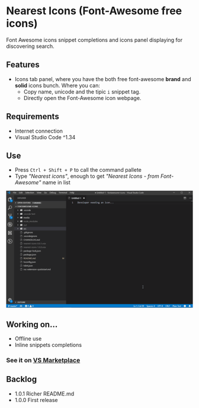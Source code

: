# Nearest Icons (Font-Awesome free icons)

Font Awesome icons snippet completions and icons panel displaying for discovering search.

## Features

 - Icons tab panel, where you have the both free font-awesome **brand** and **solid** icons bunch. Where you can:
   - Copy name, unicode and the tipic `i` snippet tag.
   - Directly open the Font-Awesome icon webpage.

## Requirements

 - Internet connection 
 - Visual Studio Code ^1.34

## Use 

 - Press `Ctrl + Shift + P` to call the command pallete 
 - Type *"Nearest icons"*, enough to get *"Nearest Icons - from Font-Awesome"* name in list

![alt text](./media/demo.gif "Demo gif")

## Working on...

 - Offline use
 - Inline snippets completions

### See it on [VS Marketplace](https://marketplace.visualstudio.com/items?itemName=abax.nearest-icons)

## Backlog

 - 1.0.1 Richer README.md
 - 1.0.0 First release
